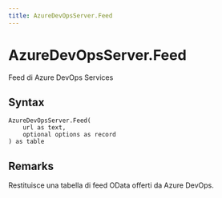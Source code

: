 ```yaml
---
title: AzureDevOpsServer.Feed
---
```


# AzureDevOpsServer.Feed


Feed di Azure DevOps Services


## Syntax

```powerquery
AzureDevOpsServer.Feed(
    url as text,
    optional options as record
) as table
```


## Remarks

Restituisce una tabella di feed OData offerti da Azure DevOps.


